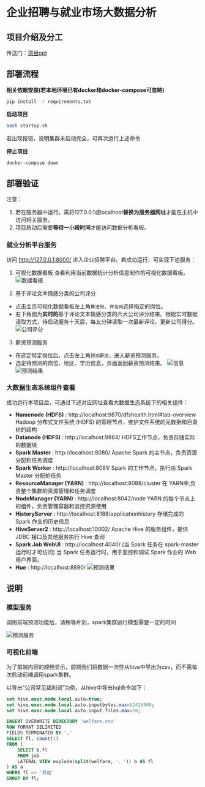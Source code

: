 # 企业招聘与就业市场大数据分析

## 项目介绍及分工
传送门：[项目ppt](https://github.com/AL-377/pku-recruitment-bigdata-analysis/blob/master/%E5%A4%A7%E6%95%B0%E6%8D%AE%E6%9C%AB%E6%9C%9Fv6.pptx)

## 部署流程

**相关依赖安装(若本地环境已有docker和docker-compose可忽略)**

```bash
pip install -r requirements.txt
```

**启动项目**

```bash
bash startup.sh
```

若出现报错，说明集群未启动完全，可再次运行上述命令



**停止项目**

```bash
docker-compose down
```



## 部署验证
注意：
1. 若在服务器中运行，需将127.0.0.1或localhost**替换为服务器网址**才能在主机中访问相关服务。
2. 项目启动后需要**等待一小段时间**才能访问数据分析看板。

### 就业分析平台服务
访问 http://127.0.0.1:8000/ 进入企业招聘平台。若成功运行，可实现下述服务：
1. 可视化数据看板
查看利用当前数据统计分析信息制作的可视化数据看板。
![数据看板](https://cdn.jsdelivr.net/gh/kikiLQQ/figbed_pub/board_1.jpg)

2. 基于评论文本情感分类的公司评分
- 点击主页可视化数据看板左上角`算法岗`、`开发岗`选择指定的岗位。
- 右下角图为**实时的**基于评论文本情感分类的六大公司评分结果。根据实时数据读取方式，待启动服务十天后，每五分钟读取一次最新评论，更新公司得分。
![公司评分](https://cdn.jsdelivr.net/gh/kikiLQQ/figbed_pub/board_2.jpg)

3. 薪资预测服务
- 在选定特定岗位后，点击左上角`预测薪资`，进入薪资预测服务。
- 选定待预测的岗位、地区、学历信息，页面返回薪资预测结果。
![信息](https://cdn.jsdelivr.net/gh/kikiLQQ/figbed_pub/pre_info.jpg)
![预测结果](https://cdn.jsdelivr.net/gh/kikiLQQ/figbed_pub/board_3.jpg)


### 大数据生态系统组件查看
成功运行本项目后，可通过下述对应网址查看大数据生态系统下的相关组件：
- **Namenode (HDFS)** :  http://localhost:9870/dfshealth.html#tab-overview
Hadoop 分布式文件系统 (HDFS) 的管理节点，维护文件系统的元数据和目录树的结构
- **Datanode (HDFS)** :  http://localhost:9864/
HDFS工作节点，负责存储实际的数据块
- **Spark Master** :  http://localhost:8080/
Apache Spark 的主节点，负责资源分配和任务调度
- **Spark Worker** :  http://localhost:8081/
 Spark 的工作节点，执行由 Spark Master 分配的任务
- **ResourceManager (YARN)** : http://localhost:8088/cluster
在 YARN中,负责整个集群的资源管理和任务调度
- **NodeManager (YARN)** : http://localhost:8042/node
YARN 的每个节点上的组件，负责管理容器和监控资源使用
- **HistoryServer** : http://localhost:8188/applicationhistory
存储完成的 Spark 作业的历史信息
- **HiveServer2** : http://localhost:10002/
Apache Hive 的服务组件，提供JDBC 接口及其他服务执行 Hive 查询
- **Spark Job WebUI** : http://localhost:4040/ (当 Spark 任务在 spark-master 运行时才可访问)
当 Spark 任务运行时，用于监控和调试 Spark 作业的 Web 用户界面。
- **Hue** : http://localhost:8890/
![预测结果](https://cdn.jsdelivr.net/gh/kikiLQQ/figbed_pub/HUE.png)





## 说明
### 模型服务
调用前端预测功能后，请稍等片刻，spark集群运行模型需要一定的时间

![预测服务](https://cdn.jsdelivr.net/gh/AL-377/pic_bed/img/202312310934769.png)

### 可视化前端

为了前端内容的顺畅显示，前期我们将数据一次性从hive中导出为csv，而不需每次启动前端调用spark集群。

以导出“公司常见福利词”为例，从hive中导出hql命令如下：

```sql
set hive.exec.mode.local.auto=true;
set hive.exec.mode.local.auto.inputbytes.max=52428800;
set hive.exec.mode.local.auto.input.files.max=10;

INSERT OVERWRITE DIRECTORY 'welfare.csv'
ROW FORMAT DELIMITED
FIELDS TERMINATED BY ','
SELECT fl, count(1)
FROM (
    SELECT b.fl
    FROM job
    LATERAL VIEW explode(split(welfare, '、')) b AS fl
) AS a
WHERE fl <> '其他'
GROUP BY fl;

```

